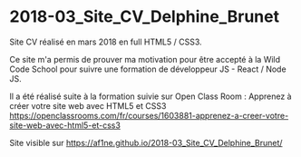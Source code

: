 # 2018-03_Site_CV_Delphine_Brunet

Site CV réalisé en mars 2018 en full HTML5 / CSS3.

Ce site m'a permis de prouver ma motivation pour être accepté à la Wild Code School pour suivre une formation de développeur JS - React / Node JS.

Il a été réalisé suite à la formation suivie sur Open Class Room : Apprenez à créer votre site web avec HTML5 et CSS3
https://openclassrooms.com/fr/courses/1603881-apprenez-a-creer-votre-site-web-avec-html5-et-css3

Site visible sur https://af1ne.github.io/2018-03_Site_CV_Delphine_Brunet/
